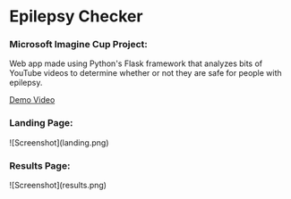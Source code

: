 # Epilepsy Checker
<h3>Microsoft Imagine Cup Project:</h3>
Web app made using Python's Flask framework that analyzes bits of YouTube videos to determine whether or not they are safe for people with epilepsy.

<a href="https://www.youtube.com/watch?v=UGMMeE0W9fE">Demo Video</a>
<h3>Landing Page:</h3>
![Screenshot](landing.png)
<h3>Results Page:</h3>
![Screenshot](results.png)
